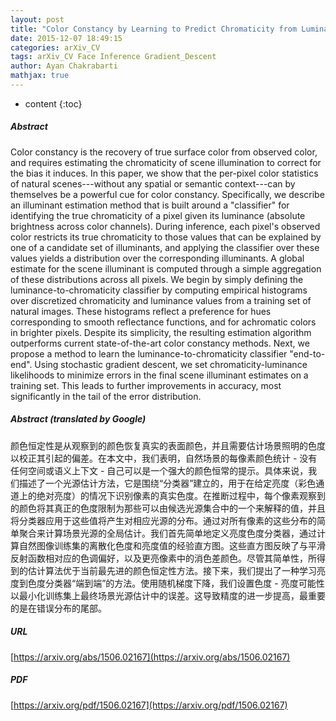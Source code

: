 ```yaml
---
layout: post
title: "Color Constancy by Learning to Predict Chromaticity from Luminance"
date: 2015-12-07 18:49:15
categories: arXiv_CV
tags: arXiv_CV Face Inference Gradient_Descent
author: Ayan Chakrabarti
mathjax: true
---
```


* content
{:toc}

##### Abstract
Color constancy is the recovery of true surface color from observed color, and requires estimating the chromaticity of scene illumination to correct for the bias it induces. In this paper, we show that the per-pixel color statistics of natural scenes---without any spatial or semantic context---can by themselves be a powerful cue for color constancy. Specifically, we describe an illuminant estimation method that is built around a "classifier" for identifying the true chromaticity of a pixel given its luminance (absolute brightness across color channels). During inference, each pixel's observed color restricts its true chromaticity to those values that can be explained by one of a candidate set of illuminants, and applying the classifier over these values yields a distribution over the corresponding illuminants. A global estimate for the scene illuminant is computed through a simple aggregation of these distributions across all pixels. We begin by simply defining the luminance-to-chromaticity classifier by computing empirical histograms over discretized chromaticity and luminance values from a training set of natural images. These histograms reflect a preference for hues corresponding to smooth reflectance functions, and for achromatic colors in brighter pixels. Despite its simplicity, the resulting estimation algorithm outperforms current state-of-the-art color constancy methods. Next, we propose a method to learn the luminance-to-chromaticity classifier "end-to-end". Using stochastic gradient descent, we set chromaticity-luminance likelihoods to minimize errors in the final scene illuminant estimates on a training set. This leads to further improvements in accuracy, most significantly in the tail of the error distribution.

##### Abstract (translated by Google)
颜色恒定性是从观察到的颜色恢复真实的表面颜色，并且需要估计场景照明的色度以校正其引起的偏差。在本文中，我们表明，自然场景的每像素颜色统计 - 没有任何空间或语义上下文 - 自己可以是一个强大的颜色恒常的提示。具体来说，我们描述了一个光源估计方法，它是围绕“分类器”建立的，用于在给定亮度（彩色通道上的绝对亮度）的情况下识别像素的真实色度。在推断过程中，每个像素观察到的颜色将其真正的色度限制为那些可以由候选光源集合中的一个来解释的值，并且将分类器应用于这些值将产生对相应光源的分布。通过对所有像素的这些分布的简单聚合来计算场景光源的全局估计。我们首先简单地定义亮度色度分类器，通过计算自然图像训练集的离散化色度和亮度值的经验直方图。这些直方图反映了与平滑反射函数相对应的色调偏好，以及更亮像素中的消色差颜色。尽管其简单性，所得到的估计算法优于当前最先进的颜色恒定性方法。接下来，我们提出了一种学习亮度到色度分类器“端到端”的方法。使用随机梯度下降，我们设置色度 - 亮度可能性以最小化训练集上最终场景光源估计中的误差。这导致精度的进一步提高，最重要的是在错误分布的尾部。

##### URL
[https://arxiv.org/abs/1506.02167](https://arxiv.org/abs/1506.02167)

##### PDF
[https://arxiv.org/pdf/1506.02167](https://arxiv.org/pdf/1506.02167)


